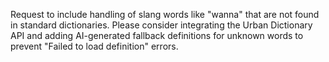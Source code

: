 Request to include handling of slang words like "wanna" that are not found in standard dictionaries. Please consider integrating the Urban Dictionary API and adding AI-generated fallback definitions for unknown words to prevent "Failed to load definition" errors.